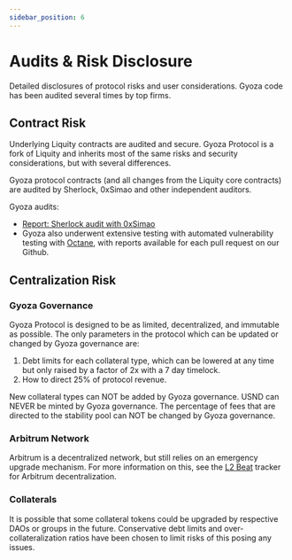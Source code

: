 ```yaml
---
sidebar_position: 6
---
```


# Audits & Risk Disclosure

Detailed disclosures of protocol risks and user considerations. Gyoza code has been audited several times by top firms.

## Contract Risk 

Underlying Liquity contracts are audited and secure. Gyoza Protocol is a fork of Liquity and inherits most of the same risks and security considerations, but with several differences.

Gyoza protocol contracts (and all changes from the Liquity core contracts) are audited by Sherlock, 0xSimao and other independent auditors.

Gyoza audits: 
- [Report: Sherlock audit with 0xSimao](https://drive.google.com/file/d/1knlIgoEGv5x33n9mhTLRqJe8T55r3HCy/view?usp=sharing)
- Gyoza also underwent extensive testing with automated vulnerability testing with [Octane](https://octane.security/), with reports available for each pull request on our Github.


## Centralization Risk

### Gyoza Governance
Gyoza Protocol is designed to be as limited, decentralized, and immutable as possible. The only parameters in the protocol which can be updated or changed by Gyoza governance are:
1. Debt limits for each collateral type, which can be lowered at any time but only raised by a factor of 2x with a 7 day timelock.
2. How to direct 25% of protocol revenue. 

New collateral types can NOT be added by Gyoza governance. 
USND can NEVER be minted by Gyoza governance.
The percentage of fees that are directed to the stability pool can NOT be changed by Gyoza governance.

### Arbitrum Network
Arbitrum is a decentralized network, but still relies on an emergency upgrade mechanism. For more information on this, see the [L2 Beat](https://l2beat.com/scaling/projects/arbitrum) tracker for Arbitrum decentralization.

### Collaterals

It is possible that some collateral tokens could be upgraded by respective DAOs or groups in the future. Conservative debt limits and over-collateralization ratios have been chosen to limit risks of this posing any issues.











